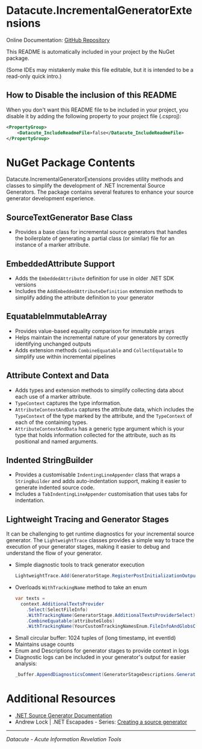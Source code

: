 # Datacute.IncrementalGeneratorExtensions

Online Documentation: [GitHub Repository](https://github.com/datacute/IncrementalGeneratorExtensions)

This README is automatically included in your project by the NuGet package.

(Some IDEs may mistakenly make this file editable, but it is intended to be a read-only quick intro.)

## How to Disable the inclusion of this README

When you don't want this README file to be included in your project, you disable it by adding the following property to your project file (.csproj):

```xml
<PropertyGroup>
    <Datacute_IncludeReadmeFile>false</Datacute_IncludeReadmeFile>
</PropertyGroup>
```

# NuGet Package Contents

Datacute.IncrementalGeneratorExtensions provides utility methods and classes to simplify the development of .NET Incremental Source Generators. The package contains several features to enhance your source generator development experience.

## SourceTextGenerator Base Class

- Provides a base class for incremental source generators that handles the boilerplate
  of generating a partial class (or similar) file for an instance of a marker attribute.

## EmbeddedAttribute Support

- Adds the `EmbeddedAttribute` definition for use in older .NET SDK versions
- Includes the `AddEmbeddedAttributeDefinition` extension methods to simplify adding the attribute definition to your generator

## EquatableImmutableArray

- Provides value-based equality comparison for immutable arrays
- Helps maintain the incremental nature of your generators by correctly identifying unchanged outputs
- Adds extension methods `CombineEquatable` and `CollectEquatable` to simplify use within incremental pipelines

## Attribute Context and Data

- Adds types and extension methods to simplify collecting data about each use of a marker attribute.
- `TypeContext` captures the type information.
- `AttributeContextAndData` captures the attribute data, which includes the `TypeContext` of the type marked by
  the attribute, and the `TypeContext` of each of the containing types.
- `AttributeContextAndData` has a generic type argument which is your type that holds
  information collected for the attribute, such as its positional and named arguments.

## Indented StringBuilder

- Provides a customisable `IndentingLineAppender` class that wraps a `StringBuilder` and adds
  auto-indentation support, making it easier to generate indented source code.
- Includes a `TabIndentingLineAppender` customisation that uses tabs for indentation.

## Lightweight Tracing and Generator Stages

It can be challenging to get runtime diagnostics for your incremental source generator.
The `LightweightTrace` classes provides a simple way to trace the execution of your generator stages,
making it easier to debug and understand the flow of your generator.

- Simple diagnostic tools to track generator execution
  ```csharp
  LightweightTrace.Add(GeneratorStage.RegisterPostInitializationOutput);
  ``` 
- Overloads `WithTrackingName` method to take an enum
  ```csharp
  var texts =
    context.AdditionalTextsProvider
      .Select(SelectFileInfo)
      .WithTrackingName(GeneratorStage.AdditionalTextsProviderSelect) // tracing the first stage output
      .CombineEquatable(attributeGlobs)
      .WithTrackingName(YourCustomTrackingNamesEnum.FileInfoAndGlobsCombined); // tracing the second stage output
  ``` 
- Small circular buffer: 1024 tuples of (long timestamp, int eventId) 
- Maintains usage counts
- Enum and Descriptions for generator stages to provide context in logs
- Diagnostic logs can be included in your generator's output for easier analysis:
  ```csharp
  _buffer.AppendDiagnosticsComment(GeneratorStageDescriptions.GeneratorStageNameMap);
  ```



# Additional Resources

- [.NET Source Generator Documentation](https://learn.microsoft.com/en-us/dotnet/csharp/roslyn-sdk/source-generators-overview)
- Andrew Lock | .NET Escapades - Series: [Creating a source generator](https://andrewlock.net/series/creating-a-source-generator/)

---

*Datacute - Acute Information Revelation Tools*